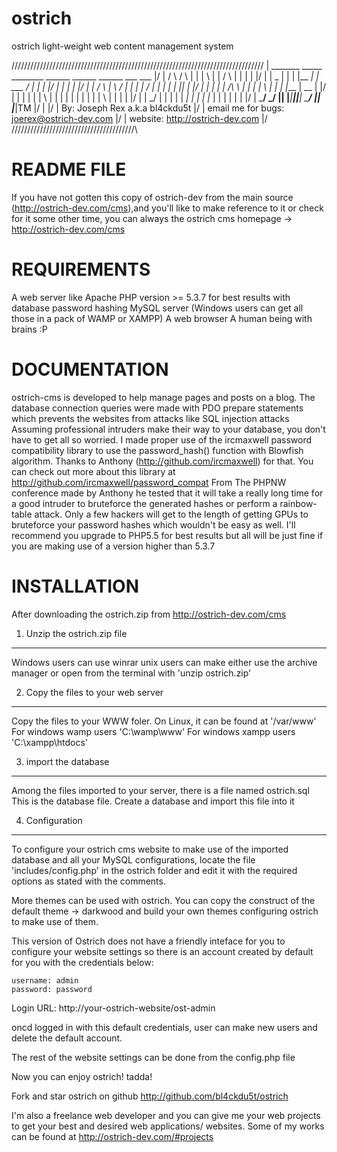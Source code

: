 ostrich
=======

ostrich light-weight web content management system

////////////////////////////////////////////////////////////////////////////////
\|  _______    _____    ________   ______    ______   ______   ___    ___     |/
\| /       \  /     \  |        | |      \  |      | /      \ |   |  |   |    |/
\| |   _   |  |     |  |__    __| | ___  /  |_    _| |  |___/ |   |  |   |    |/
\| |  / \  |   \  \/      |  |    |  |  /     |  |   |  |     |   |__|   |    |/
\| |  | |  |   /\  \      |  |    |  |  \     |  |   |  |___  |    __    |    |/
\| |  | |  |  |  \  |     |  |    |  |   |    |  |   |  |   \ |   |  |   |    |/
\| |  \_/  |  |     |     |  |   _|  |   |_  _|  |_  |      | |   |  |   |    |/
\| \_______/   \___/      |__|  |____|_____||______| \______/ |___|  |___|TM  |/
\|                                                                            |/
\|                      By: Joseph Rex a.k.a bl4ckdu5t                        |/
\|                   email me for bugs: joerex@ostrich-dev.com                |/
\|                      website: http://ostrich-dev.com                       |/
\/\/\/\/\/\/\/\/\/\/\/\/\/\/\/\/\/\/\/\/\/\/\/\/\/\/\/\/\/\/\/\/\/\/\/\/\/\/\/\

README FILE
=========================================================
If you have not gotten this copy of ostrich-dev from the main 
source (http://ostrich-dev.com/cms),and you'll like to make
reference to it or check for it some other time, you can always the
ostrich cms homepage -> http://ostrich-dev.com/cms

REQUIREMENTS
==========================================================

A web server like Apache
PHP version >= 5.3.7 for best results with database password hashing
MySQL server
(Windows users can get all those in a pack of WAMP or XAMPP)
A web browser
A human being with brains :P


DOCUMENTATION
====================================================================

ostrich-cms is developed to help manage pages and posts on a blog.
The database connection queries were made with PDO prepare statements
which prevents the websites from attacks like SQL injection attacks
Assuming professional intruders make their way to your database,
you don't have to get all so worried. I made proper use of the
ircmaxwell password compatibility library to use the password_hash()
function with Blowfish algorithm. 
Thanks to Anthony (http://github.com/ircmaxwell) for that. You can
check out more about this library at 
http://github.com/ircmaxwell/password_compat
From The PHPNW conference made by Anthony he tested that it will
take a really long time for a good intruder to bruteforce the
generated hashes or perform a rainbow-table attack. Only a few
hackers will get to the length of getting GPUs to bruteforce your
password hashes which wouldn't be easy as well.
I'll recommend you upgrade to PHP5.5 for best results but all will
be just fine if you are making use of a version higher than 5.3.7

INSTALLATION
====================================================================

After downloading the ostrich.zip from http://ostrich-dev.com/cms
1. Unzip the ostrich.zip file 
-----------------------------
Windows users can use winrar
unix users can make either use the archive manager or open from the
terminal with 'unzip ostrich.zip'

2. Copy the files to your web server
---------------------------------------------------------------
Copy the files to your WWW foler.
On Linux, it can be found at '/var/www'
For windows wamp users 'C:\wamp\www'
For windows xampp users 'C:\xampp\htdocs'

3. import the database
---------------------------------------
Among the files imported to your server, there is a file named ostrich.sql
This is the database file. Create a database and import this file into it

4. Configuration
--------------------------------------------
To configure your ostrich cms website to make use of the imported database and all
your MySQL configurations, locate the file 'includes/config.php' in the ostrich
folder and edit it with the required options as stated with the comments.

More themes can be used with ostrich. You can copy the construct of the
default theme -> darkwood and build your own themes configuring ostrich to make use
of them.

This version of Ostrich does not have a friendly inteface for you to configure
your website settings so there is an account created by default for you with the
credentials below:

	username: admin
	password: password

Login URL: http://your-ostrich-website/ost-admin

oncd logged in with this default credentials, user can make new users and delete
the default account.

The rest of the website settings can be done from the config.php file

Now you can enjoy ostrich! tadda! 

Fork and star ostrich on github
http://github.com/bl4ckdu5t/ostrich

I'm also a freelance web developer and you can give me your web projects to get
your best and desired web applications/ websites.
Some of my works can be found at http://ostrich-dev.com/#projects
